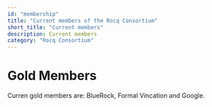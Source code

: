 ```yaml
---
id: "membership"
title: "Current members of the Rocq Consortium"
short_title: "Current members"
description: Current members
category: "Rocq Consortium"
---
```


# Gold Members 

Curren gold members are: BlueRock, Formal Vincation and Google.
